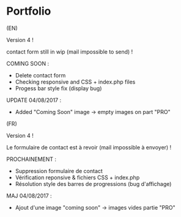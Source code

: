 # Portfolio

(EN)

Version 4 !

contact form still in wip (mail impossible to send) !

COMING SOON :
- Delete contact form 
- Checking responsive and CSS + index.php files 
- Progess bar style fix (display bug) 

UPDATE 04/08/2017 : 
- Added "Coming Soon" image -> empty images on part "PRO" 

(FR)

Version 4 !

Le formulaire de contact est à revoir (mail impossible à envoyer) !

PROCHAINEMENT :
- Suppression formulaire de contact
- Vérification reponsive & fichiers CSS + index.php 
- Résolution style des barres de progressions (bug d'affichage)  

MAJ 04/08/2017 :
- Ajout d'une image "coming soon" -> images vides partie "PRO" 

